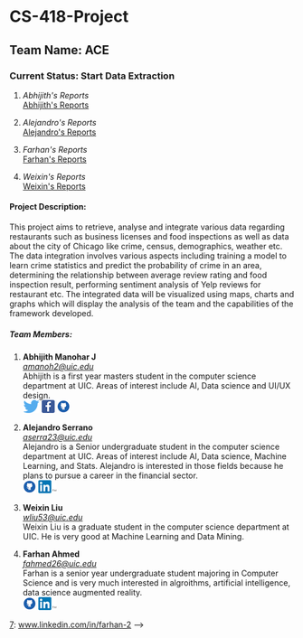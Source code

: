 <h1>CS-418-Project</h1>

<h2>Team Name: ACE</h2>


<h3>Current Status: Start Data Extraction </h3>

<!-- following line was breaking my code and showing tags -->
<!--<h4>Individial Status Reports Page:<br/><h4>-->

1. *Abhijith's Reports*<br/>
   [Abhijith's Reports](site/reports/abhijith/index.html)
   
2. *Alejandro's Reports* <br/>
   [Alejandro's Reports](site/reports/alejandro/index.html)

3. *Farhan's Reports* <br/>
   [Farhan's Reports](site/reports/farhan/index.html)

4. *Weixin's Reports* <br/>
   [Weixin's Reports](site/reports/weixin/index.html)


<h4>Project Description:</h4>
<p>
This project aims to retrieve, analyse and integrate various data regarding restaurants such as business licenses and food inspections as well as data about the city of Chicago like crime, census, demographics, weather etc. The data integration involves various aspects including training a model to learn crime statistics and predict the probability of crime in an area, determining the relationship between average review rating and food inspection result, performing sentiment analysis of Yelp reviews for restaurant etc. The integrated data will be visualized using maps, charts and graphs which will display the analysis of the team and the capabilities of the framework developed.</p>


<h5>Team Members:</h5>


1. **Abhijith Manohar J** <br/>
  *amanoh2@uic.edu* <br/>
  Abhijith is a first year masters student in the computer science department at UIC. Areas of interest include AI, Data    science and UI/UX design.<br/> 
  [![alt text][1.1]][1]
  [![alt text][2.1]][2]
  [![alt text][6.1]][6]

2. **Alejandro Serrano** <br/>
  *aserra23@uic.edu* <br/>
  Alejandro is a Senior undergraduate student in the computer science department at UIC. Areas of interest include AI, Data    science, Machine Learning, and Stats. Alejandro is interested in those fields because he plans to pursue a career in the financial sector.<br/> 
  [![alt text][6.1]][8]
  [![alt text][7.1]][7]
  <!-- I was using the following commented line to test .md and .html files-->
  <!-- <br/> <a href="site/index.html">site to team</a> <br/> -->
3. **Weixin Liu** <br/>
  *wliu53@uic.edu* <br/>
  Weixin Liu is a graduate student in the computer science department at UIC. He is very good at Machine Learning and Data Mining.<br/>
  
4. **Farhan Ahmed** <br/>
  *fahmed26@uic.edu* <br/>
  Farhan is a senior year undergraduate student majoring in Computer Science and is very much interested in algroithms, artificial intelligence, data science augmented reality.<br/>
[![alt text][6.1]][9]
 [![alt text][7.1]][7]
<!-- links to social media icons -->

<!-- icons with padding -->
<!-- 
https://github.com/farhan13/CS-418-Project/blob/master/site/images/icon_facebook.png
-->
<!-- 
(twitter icon with padding) 
(facebook icon with padding)
(google plus icon with padding)
(tumblr icon with padding)
(dribbble icon with padding)
(github icon with padding)
(linkedin icon with padding)
-->
[1.1]: /site/images/icon_twitter.png 
[2.1]: /site/images/icon_facebook.png 
[3.1]: /site/images/icon_google.png 
[4.1]: /site/images/icon_tumblr.png 
[5.1]: /site/images/Dribbble-Icon.png 
[6.1]: /site/images/icon_github.png 
[7.1]: /site/images/icon_linkedin.png 




<!-- links to your social media accounts -->
<!-- update these accordingly -->
<!--
[1]: https://twitter.com/
[2]: https://www.facebook.com/
[3]: https://plus.google.com/
[4]: http://carlsed.tumblr.com/
[5]: http://dribbble.com/
[6]: https://github.com/
[7]: https://www.linkedin.com/
-->

<!-- abhijith -->
[1]: https://twitter.com/abhijith2893
[2]: https://www.facebook.com/abhijith.manohar.16
[6]: https://github.com/abhijith28

<!-- alejandro -->
[8]: https://github.com/aserra23
[7]: https://www.linkedin.com/in/alejandro6serrano 

<!-- farhan -->
[9]: https://github.com/farhan13
[7]: www.linkedin.com/in/farhan-2 -->
